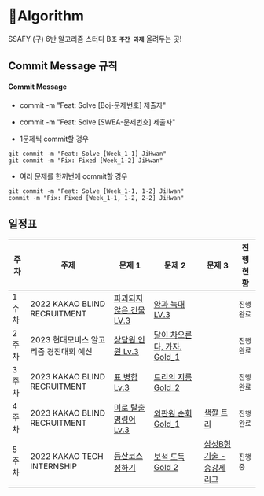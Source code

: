 # 🌱Algorithm
SSAFY (구) 6반 알고리즘 스터디 B조 **`주간 과제`** 올려두는 곳!

## Commit Message 규칙

#### Commit Message

- commit -m "Feat: Solve [Boj-문제번호] 제출자"

- commit -m "Feat: Solve [SWEA-문제번호] 제출자"

- 1문제씩 commit할 경우

```
git commit -m "Feat: Solve [Week_1-1] JiHwan"
git commit -m "Fix: Fixed [Week_1-2] JiHwan"
```

- 여러 문제를 한꺼번에 commit할 경우

```
git commit -m "Feat: Solve [Week_1-1, 1-2] JiHwan"
commit -m "Fix: Fixed [Week_1-1, 1-2, 2-2] JiHwan"
```

## 일정표

| **주차** | **주제**          | **문제 1**                                                   | **문제 2**                                                   | **문제 3**                                                   | **진행 현황** |
| -------- | ------------------- | ------------------------------------------------------------ | ------------------------------------------------------------ | ------------------------------------------------------------ | ------------- |
| 1주차    | 2022 KAKAO BLIND RECRUITMENT | [파괴되지 않은 건물 LV.3](https://school.programmers.co.kr/learn/courses/30/lessons/92344) |  [양과 늑대 LV.3](https://school.programmers.co.kr/learn/courses/30/lessons/92343) || `진행 완료`   |
| 2주차    | 2023 현대모비스 알고리즘 경진대회 예선 | [상담원 인원 Lv.3](https://school.programmers.co.kr/learn/courses/30/lessons/214288) | [달이 차오른다, 가자. Gold_1](https://www.acmicpc.net/problem/1194) || `진행 완료`   |
| 3주차    | 2023 KAKAO BLIND RECRUITMENT | [표 병합 Lv.3](https://school.programmers.co.kr/learn/courses/30/lessons/150366) | [트리의 지름 Gold_2](https://www.acmicpc.net/problem/1167) || `진행 완료`   |
| 4주차    | 2023 KAKAO BLIND RECRUITMENT | [미로 탈출 명령어 Lv.3](https://school.programmers.co.kr/learn/courses/30/lessons/150365) | [외판원 순회 Gold_1](https://www.acmicpc.net/problem/2098) |[색깔 트리](https://www.codetree.ai/training-field/frequent-problems/problems/color-tree/description?page=1&pageSize=5)| `진행 완료` |
| 5주차    | 2022 KAKAO TECH INTERNSHIP | [등산코스 정하기](https://school.programmers.co.kr/learn/courses/30/lessons/118669) | [보석 도둑 Gold 2](https://www.acmicpc.net/problem/1202) |[삼성B형 기출 - 승강제리그](https://swexpertacademy.com/main/code/codeBattle/problemDetail.do?contestProbId=AYH2FcG6secDFATO&categoryId=AZEGCEMa7TkDFAQW&categoryType=BATTLE&battleMainPageIndex=1)| `진행 중` |

